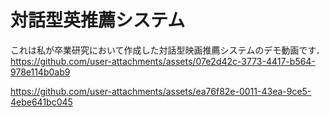 # 対話型英推薦システム
これは私が卒業研究において作成した対話型映画推薦システムのデモ動画です．
https://github.com/user-attachments/assets/07e2d42c-3773-4417-b564-978e114b0ab9



https://github.com/user-attachments/assets/ea76f82e-0011-43ea-9ce5-4ebe641bc045



